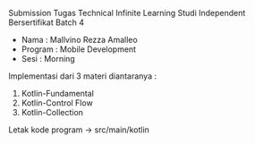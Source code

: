 Submission Tugas Technical Infinite Learning Studi Independent Bersertifikat Batch 4

- Nama : Mallvino Rezza Amalleo
- Program : Mobile Development
- Sesi : Morning

Implementasi dari 3 materi diantaranya :
1. Kotlin-Fundamental
2. Kotlin-Control Flow
3. Kotlin-Collection

Letak kode program -> src/main/kotlin

